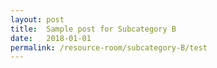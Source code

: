 ```yaml
---
layout: post
title:  Sample post for Subcategory B
date:   2018-01-01
permalink: /resource-room/subcategory-B/test
---
```

